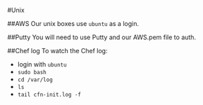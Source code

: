 #Unix


##AWS
Our unix boxes use `ubuntu` as a login.

##Putty
You will need to use Putty and our AWS.pem file to auth.

##Chef log
To watch the Chef log:
- login with `ubuntu`
- `sudo bash`
- `cd /var/log`
- `ls`
- `tail cfn-init.log -f`